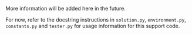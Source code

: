 More information will be added here in the future.

For now, refer to the docstring instructions in ```solution.py```, ```environment.py```, ```constants.py``` and ```tester.py``` for usage information for this support code.